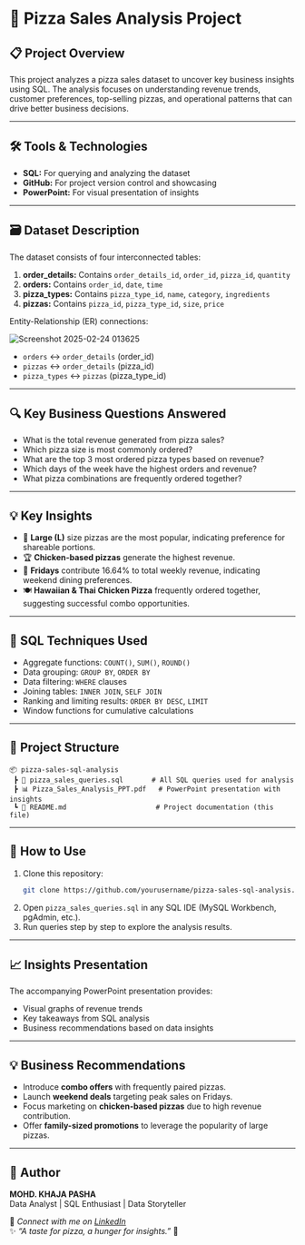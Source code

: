 # 🍕 Pizza Sales Analysis Project

## 📋 **Project Overview**
This project analyzes a pizza sales dataset to uncover key business insights using SQL. The analysis focuses on understanding revenue trends, customer preferences,
top-selling pizzas, and operational patterns that can drive better business decisions.

---

## 🛠️ **Tools & Technologies**
- **SQL:** For querying and analyzing the dataset
- **GitHub:** For project version control and showcasing
- **PowerPoint:** For visual presentation of insights

---

## 🗃️ **Dataset Description**
The dataset consists of four interconnected tables:

1. **order_details:** Contains `order_details_id`, `order_id`, `pizza_id`, `quantity`
2. **orders:** Contains `order_id`, `date`, `time`
3. **pizza_types:** Contains `pizza_type_id`, `name`, `category`, `ingredients`
4. **pizzas:** Contains `pizza_id`, `pizza_type_id`, `size`, `price`

Entity-Relationship (ER) connections:

![Screenshot 2025-02-24 013625](https://github.com/user-attachments/assets/d1c4db1f-2898-4154-b715-032e656d8ccb)
- `orders` ↔ `order_details` (order_id)
- `pizzas` ↔ `order_details` (pizza_id)
- `pizza_types` ↔ `pizzas` (pizza_type_id)

---

## 🔍 **Key Business Questions Answered**
- What is the total revenue generated from pizza sales?
- Which pizza size is most commonly ordered?
- What are the top 3 most ordered pizza types based on revenue?
- Which days of the week have the highest orders and revenue?
- What pizza combinations are frequently ordered together?

---

## 💡 **Key Insights**
- 🍕 **Large (L)** size pizzas are the most popular, indicating preference for shareable portions.
- 🏆 **Chicken-based pizzas** generate the highest revenue.
- 📅 **Fridays** contribute 16.64% to total weekly revenue, indicating weekend dining preferences.
- 🍽️ **Hawaiian & Thai Chicken Pizza** frequently ordered together, suggesting successful combo opportunities.

---

## 📝 **SQL Techniques Used**
- Aggregate functions: `COUNT()`, `SUM()`, `ROUND()`
- Data grouping: `GROUP BY`, `ORDER BY`
- Data filtering: `WHERE` clauses
- Joining tables: `INNER JOIN`, `SELF JOIN`
- Ranking and limiting results: `ORDER BY DESC`, `LIMIT`
- Window functions for cumulative calculations

---

## 📂 **Project Structure**
```
📦 pizza-sales-sql-analysis
 ┣ 📜 pizza_sales_queries.sql       # All SQL queries used for analysis
 ┣ 📊 Pizza_Sales_Analysis_PPT.pdf   # PowerPoint presentation with insights
 ┗ 📄 README.md                      # Project documentation (this file)
```

---

## 💬 **How to Use**
1. Clone this repository:
   ```bash
   git clone https://github.com/yourusername/pizza-sales-sql-analysis.git
   ```
2. Open `pizza_sales_queries.sql` in any SQL IDE (MySQL Workbench, pgAdmin, etc.).
3. Run queries step by step to explore the analysis results.

---

## 📈 **Insights Presentation**
The accompanying PowerPoint presentation provides:
- Visual graphs of revenue trends
- Key takeaways from SQL analysis
- Business recommendations based on data insights

---

## 💡 **Business Recommendations**
- Introduce **combo offers** with frequently paired pizzas.
- Launch **weekend deals** targeting peak sales on Fridays.
- Focus marketing on **chicken-based pizzas** due to high revenue contribution.
- Offer **family-sized promotions** to leverage the popularity of large pizzas.

---

## 🙌 **Author**
**MOHD. KHAJA PASHA**  
Data Analyst | SQL Enthusiast | Data Storyteller

🔗 *Connect with me on [LinkedIn](https://www.linkedin.com/)*  
✨ *“A taste for pizza, a hunger for insights.”* 🍕
